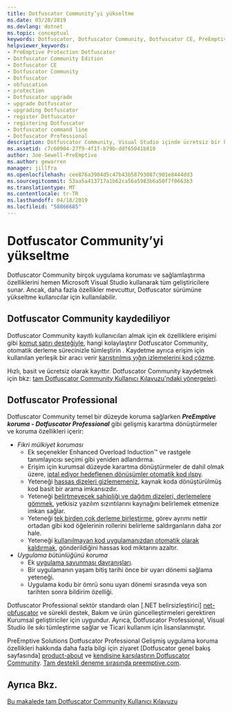 ```yaml
---
title: Dotfuscator Community’yi yükseltme
ms.date: 03/28/2019
ms.devlang: dotnet
ms.topic: conceptual
keywords: Dotfuscator, Dotfuscator Community, Dotfuscator CE, PreEmptive, PreEmptive Solutions, PreEmptive koruma, koruma, community edition, gizleme, .NET, ücretsiz, Visual Studio 2019, Visual Studio 2017, Visual Studio, yükseltme, komut satırı
helpviewer_keywords:
- PreEmptive Protection Dotfuscator
- Dotfuscator Community Edition
- Dotfuscator CE
- Dotfuscator Community
- Dotfuscator
- obfuscation
- protection
- Dotfuscator upgrade
- upgrade Dotfuscator
- upgrading Dotfuscator
- register Dotfuscator
- registering Dotfuscator
- Dotfuscator command line
- Dotfuscator Professional
description: Dotfuscator Community, Visual Studio içinde ücretsiz bir kopyasını yükseltmeyi öğrenin.
ms.assetid: c7c60904-27f9-4f1f-b79b-ddf65041b810
author: Joe-Sewell-PreEmptive
ms.author: gewarren
manager: jillfra
ms.openlocfilehash: cee876a3904d5c47b43b58793087c901e8444dd3
ms.sourcegitcommit: 53aa5a413717a1b62ca56a5983b6a50f7f0663b3
ms.translationtype: MT
ms.contentlocale: tr-TR
ms.lasthandoff: 04/18/2019
ms.locfileid: "58866685"
---
```

# <a name="upgrade-dotfuscator-community"></a>Dotfuscator Community’yi yükseltme

Dotfuscator Community birçok uygulama koruması ve sağlamlaştırma özelliklerini hemen Microsoft Visual Studio kullanarak tüm geliştiricilere sunar.
Ancak, daha fazla özellikler mevcuttur, Dotfuscator sürümüne yükseltme kullanıcılar için kullanılabilir.

## <a name="registering-dotfuscator-community"></a>Dotfuscator Community kaydediliyor

Dotfuscator Community kayıtlı kullanıcıları almak için ek özelliklere erişimi gibi [komut satırı desteğiyle][cli], hangi kolaylaştırır Dotfuscator Community, otomatik derleme sürecinizle tümleştirin . Kaydetme ayrıca erişim için kullanılan yerleşik bir aracı verir [karıştırılmış yığın izlemelerini kod çözme][decode-obfuscated].

Hızlı, basit ve ücretsiz olarak kayıttır.
Dotfuscator Community kaydetmek için bkz: [tam Dotfuscator Community Kullanıcı Kılavuzu'ndaki yönergeleri][register-ce].

## <a name="dotfuscator-professional"></a>Dotfuscator Professional

Dotfuscator Community temel bir düzeyde koruma sağlarken ***PreEmptive koruma - Dotfuscator Professional*** gibi gelişmiş karartma dönüştürmeler ve koruma özellikleri içerir:

* *Fikri mülkiyet koruması*
  * Ek seçenekler Enhanced Overload Induction™ ve rastgele tanımlayıcısı seçimi gibi yeniden adlandırma.
  * Erişim için kurumsal düzeyde karartma dönüştürmeler de dahil olmak üzere, [iptal ediyor hedeflenen dönüşümler otomatik kod ılspy][control-flow].
  * Yeteneği [hassas dizeleri gizlememeniz][string-encryption], kaynak koda dönüştürülmüş kod basit bir arama imkansızdır.
  * Yeteneği [belirtmeyecek sahipliği ve dağıtım dizeleri, derlemelere gömmek][watermarking], yetkisiz yazılım sızıntılarını kaynağını belirlemek etmenize imkan sağlar.
  * Yeteneği [tek birden çok derleme birleştirme][linking], görev ayrımı nettir ortadan gibi kod öğelerinin rollerini belirleme saldırganların daha zor hale.
  * Yeteneği [kullanılmayan kod uygulamanızdan otomatik olarak kaldırmak][pruning], gönderildiğini hassas kod miktarını azaltır.
* *Uygulama bütünlüğünü koruma*
  * Ek [uygulama savunması davranışları][check-actions].
  * Bir uygulamanın yaşam bitiş tarihi önce bir uyarı dönemi sağlama yeteneği.
  * Uygulama kodu bir ömrü sonu uyarı dönemi sırasında veya son tarihten sonra bildirim özelliği.

Dotfuscator Professional sektör standardı olan [.NET belirsizleştirici] [ net-obfuscator] ve sürekli destek, Bakım ve ürün güncelleştirmeleri gerektiren Kurumsal geliştiriciler için uygundur.
Ayrıca, Dotfuscator Professional, Visual Studio ile sıkı tümleştirme sağlar ve Ticari kullanım için lisanslanmıştır.

PreEmptive Solutions Dotfuscator Professional Gelişmiş uygulama koruma özellikleri hakkında daha fazla bilgi için ziyaret [Dotfuscator genel bakış sayfasında] [ product-about] ve [kendisine karşılaştırın Dotfuscator Community][product-compare].
[Tam destekli deneme sırasında preemptive.com][eval].

## <a name="see-also"></a>Ayrıca Bkz.

[Bu makalede tam Dotfuscator Community Kullanıcı Kılavuzu][full]

<!-- Copyright © 2019 PreEmptive Solutions, LLC -->

[control-flow]:  https://www.preemptive.com/products/dotfuscator/features#controlflow
[string-encryption]:  https://www.preemptive.com/products/dotfuscator/features#string
[watermarking]:  https://www.preemptive.com/products/dotfuscator/features#watermarking
[linking]:  https://www.preemptive.com/products/dotfuscator/features#linking
[pruning]:  https://www.preemptive.com/products/dotfuscator/features#pruning

[check-actions]:  https://www.preemptive.com/dotfuscator/pro/userguide/en/protection_checks_overview.html#actions

[net-obfuscator]:  https://www.preemptive.com/products/dotfuscator/overview
[eval]:  https://www.preemptive.com/eval-request

[product-about]:  https://www.preemptive.com/products/dotfuscator/overview
[product-compare]:  https://www.preemptive.com/products/dotfuscator/compare-editions

[cli]:  https://www.preemptive.com/dotfuscator/ce/docs/help/intro_cli.html
[register-ce]:  https://www.preemptive.com/dotfuscator/ce/docs/help/gui_getstarted.html#register

[full]:  https://www.preemptive.com/dotfuscator/ce/docs/help/intro_upgrades.html
[decode-obfuscated]:  https://www.preemptive.com/dotfuscator/ce/docs/help/gui_decode_stack_trace.html